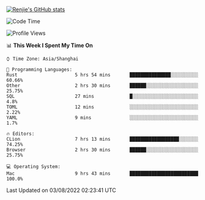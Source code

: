 [![Renjie's GitHub stats](https://github-readme-stats.vercel.app/api?username=liurenjie1024&show_icons=true&theme=chartreuse-dark)](https://github.com/anuraghazra/github-readme-stats)

<!--START_SECTION:waka-->
![Code Time](http://img.shields.io/badge/Code%20Time-98%20hrs%209%20mins-blue)

![Profile Views](http://img.shields.io/badge/Profile%20Views-20-blue)

📊 **This Week I Spent My Time On** 

```text
⌚︎ Time Zone: Asia/Shanghai

💬 Programming Languages: 
Rust                     5 hrs 54 mins       ███████████████░░░░░░░░░░   60.66% 
Other                    2 hrs 30 mins       ██████░░░░░░░░░░░░░░░░░░░   25.75% 
SQL                      27 mins             █░░░░░░░░░░░░░░░░░░░░░░░░   4.8% 
TOML                     12 mins             ░░░░░░░░░░░░░░░░░░░░░░░░░   2.22% 
YAML                     9 mins              ░░░░░░░░░░░░░░░░░░░░░░░░░   1.7%

🔥 Editors: 
CLion                    7 hrs 13 mins       ██████████████████░░░░░░░   74.25% 
Browser                  2 hrs 30 mins       ██████░░░░░░░░░░░░░░░░░░░   25.75%

💻 Operating System: 
Mac                      9 hrs 43 mins       █████████████████████████   100.0%

```


 Last Updated on 03/08/2022 02:23:41 UTC
<!--END_SECTION:waka-->

